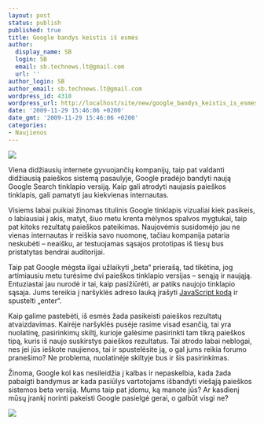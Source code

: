 ```yaml
---
layout: post
status: publish
published: true
title: Google bandys keistis iš esmės
author:
  display_name: SB
  login: SB
  email: sb.technews.lt@gmail.com
  url: ''
author_login: SB
author_email: sb.technews.lt@gmail.com
wordpress_id: 4318
wordpress_url: http://localhost/site/new/google_bandys_keistis_is_esmes/
date: '2009-11-29 15:46:06 +0200'
date_gmt: '2009-11-29 15:46:06 +0200'
categories:
- Naujienos
---
```

<div class="imgright"><img src="http://t0.gstatic.com/images?q=tbn:imjQzCDCyJyz-M:http://ctpboston.com/blog/wp-content/uploads/2009/06/google_logo_5.jpg"  /></div>
<p>Viena didžiausių internete gyvuojančių kompanijų, taip pat valdanti didžiausią paieškos sistemą pasaulyje, Google pradėjo bandyti naują Google Search tinklapio versiją. Kaip gali atrodyti naujasis paieškos tinklapis, gali pamatyti jau kiekvienas internautas.</p>
<p>Visiems labai puikiai žinomas titulinis Google tinklapis vizualiai kiek pasikeis, o labiausiai į akis, matyt, šiuo metu krenta mėlynos spalvos mygtukai, taip pat kitoks rezultatų paieškos pateikimas. Naujovėmis susidomėjo jau ne vienas internautas ir reiškia savo nuomonę, tačiau kompanija pataria neskubėti – neaišku, ar testuojamas sąsajos prototipas iš tiesų bus pristatytas bendrai auditorijai.</p>
<p>Taip pat Google mėgsta ilgai užlaikyti „beta“ prierašą, tad tikėtina, jog artimiausiu metu turėsime dvi paieškos tinklapio versijas – senąją ir naująją. Entuziastai jau nurodė ir tai, kaip pasižiūrėti, ar patiks naujojo tinklapio sąsaja. Jums tereikia į naršyklės adreso lauką įrašyti <a class="ns" href="http://blogoscoped.com/archive/2009-11-25-n78.html">JavaScript kodą</a> ir spustelti „enter“.</p>
<p>Kaip galime pastebėti, iš esmės žada pasikeisti paieškos rezultatų atvaizdavimas. Kairėje naršyklės pusėje rasime visad esančią, tai yra nuolatinę, pasirinkimų skiltį, kurioje galėsime pasirinkti tam tikrą paieškos tipą, kuris iš naujo suskirstys paieškos rezultatus. Tai atrodo labai neblogai, nes jei jūs ieškote naujienos, tai ir spustelėsite ją, o gal jums reikia forumo pranešimo? Ne problema, nuolatinėje skiltyje bus ir šis pasirinkimas.</p>
<p>Žinoma, Google kol kas nesileidžia į kalbas ir nepaskelbia, kada žada pabaigti bandymus ar kada pasiūlys vartotojams išbandyti viešąją paieškos sistemos beta versiją. Mums taip pat įdomu, ką manote jūs? Ar kasdienį mūsų įrankį norinti pakeisti Google pasielgė gerai, o galbūt visgi ne?</p>
<p><img src="http://www.part.lt/img/187a0007ffe410a2616096e3796de961417.jpg" /></p>
